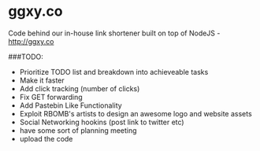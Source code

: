 ggxy.co
=======

Code behind our in-house link shortener built on top of NodeJS - http://ggxy.co

###TODO:
- Prioritize TODO list and breakdown into achieveable tasks
- Make it faster
- Add click tracking (number of clicks)
- Fix GET forwarding
- Add Pastebin Like Functionality
- Exploit RBOMB's artists to design an awesome logo and website assets
- Social Networking hookins (post link to twitter etc)
- have some sort of planning meeting
- upload the code
